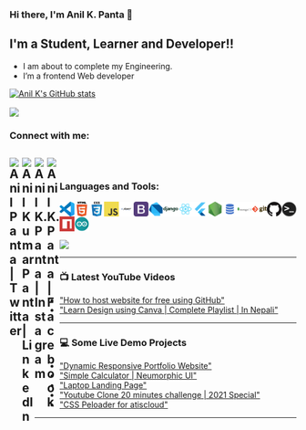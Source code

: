 ### Hi there, I'm Anil K. Panta 👋

## I'm a Student, Learner and Developer!!

-  I am about to complete my Engineering.
-  I’m a frontend Web developer


[![Anil K's GitHub stats](https://github-readme-stats.vercel.app/api?username=AnilK-Panta&show=contribs,prs&count_private=true&show_icons=true&repo=github-readme-stats)](https://github.com/AnilK-Panta/AnilK-Panta)


<a href="https://github.com/AnilK-Panta/AnilK-Panta"><img align="center" src="https://github-readme-stats.vercel.app/api?username=AnilK-Panta" data-canonical-src="https://github-readme-stats.vercel.app/api?username=AnilK-Panta&amp;layout=compact&amp;count_private=true&amp;show_icons=trueline_height=21&amp;theme=buefy&amp;hide_border=true" style="max-width: 100%;"></a>
<br />


### Connect with me:

[<img align="left" alt="Anil Panta | Twitter" width="22px" src="https://cdn.jsdelivr.net/npm/simple-icons@v3/icons/twitter.svg" />][twitter]
[<img align="left" alt="Anil Kumar Panta | LinkedIn" width="22px" src="https://cdn.jsdelivr.net/npm/simple-icons@v3/icons/linkedin.svg" />][linkedin]
[<img align="left" alt="Anil K. Panta | Instagram" width="22px" src="https://cdn.jsdelivr.net/npm/simple-icons@v3/icons/instagram.svg" />][instagram]
[<img align="left" alt="Anil K. Panta | Facebook" width="22px" src="https://cdn.jsdelivr.net/npm/simple-icons@v3/icons/facebook.svg" />][facebook]
---

<br />

### Languages and Tools:

<img align="left" alt="Visual Studio Code" width="26px" src="https://raw.githubusercontent.com/github/explore/80688e429a7d4ef2fca1e82350fe8e3517d3494d/topics/visual-studio-code/visual-studio-code.png" />
<img align="left" alt="HTML5" width="26px" src="https://raw.githubusercontent.com/github/explore/80688e429a7d4ef2fca1e82350fe8e3517d3494d/topics/html/html.png" />
<img align="left" alt="CSS3" width="26px" src="https://raw.githubusercontent.com/github/explore/80688e429a7d4ef2fca1e82350fe8e3517d3494d/topics/css/css.png" />
<img align="left" alt="JavaScript" width="26px" src="https://raw.githubusercontent.com/github/explore/80688e429a7d4ef2fca1e82350fe8e3517d3494d/topics/javascript/javascript.png" />
<img align="left" alt="Jquery" width="26px" src="https://raw.githubusercontent.com/github/explore/80688e429a7d4ef2fca1e82350fe8e3517d3494d/topics/jquery/jquery.png" />
<img align="left" alt="Arduino" width="26px" src="https://raw.githubusercontent.com/github/explore/80688e429a7d4ef2fca1e82350fe8e3517d3494d/topics/bootstrap/bootstrap.png" />
<img align="left" alt="Dart" width="26px" src="https://raw.githubusercontent.com/github/explore/80688e429a7d4ef2fca1e82350fe8e3517d3494d/topics/dart/dart.png" />
<img align="left" alt="Arduino" width="26px" src="https://raw.githubusercontent.com/github/explore/80688e429a7d4ef2fca1e82350fe8e3517d3494d/topics/django/django.png" />
<img align="left" alt="React" width="26px" src="https://raw.githubusercontent.com/github/explore/80688e429a7d4ef2fca1e82350fe8e3517d3494d/topics/react/react.png" />
<img align="left" alt="Flutter" width="26px" src="https://raw.githubusercontent.com/github/explore/80688e429a7d4ef2fca1e82350fe8e3517d3494d/topics/flutter/flutter.png" />
<img align="left" alt="Node.js" width="26px" src="https://raw.githubusercontent.com/github/explore/80688e429a7d4ef2fca1e82350fe8e3517d3494d/topics/nodejs/nodejs.png" />
<img align="left" alt="SQL" width="26px" src="https://raw.githubusercontent.com/github/explore/80688e429a7d4ef2fca1e82350fe8e3517d3494d/topics/sql/sql.png" />
<img align="left" alt="MongoDB" width="26px" src="https://raw.githubusercontent.com/github/explore/80688e429a7d4ef2fca1e82350fe8e3517d3494d/topics/mongodb/mongodb.png" />
<img align="left" alt="Git" width="26px" src="https://raw.githubusercontent.com/github/explore/80688e429a7d4ef2fca1e82350fe8e3517d3494d/topics/git/git.png" />
<img align="left" alt="GitHub" width="26px" src="https://raw.githubusercontent.com/github/explore/78df643247d429f6cc873026c0622819ad797942/topics/github/github.png" />
<img align="left" alt="Terminal" width="26px" src="https://raw.githubusercontent.com/github/explore/80688e429a7d4ef2fca1e82350fe8e3517d3494d/topics/terminal/terminal.png" />
<img align="left" alt="Arduino" width="26px" src="https://raw.githubusercontent.com/github/explore/80688e429a7d4ef2fca1e82350fe8e3517d3494d/topics/npm/npm.png" />
<img align="left" alt="Arduino" width="26px" src="https://raw.githubusercontent.com/github/explore/80688e429a7d4ef2fca1e82350fe8e3517d3494d/topics/arduino/arduino.png" />

<br />
<br />
<br />

<a href="https://github.com/AnilK-Panta/AnilK-Panta"><img align="center" src="https://github-readme-stats.vercel.app/api/top-langs/?username=AnilK-Panta&langs_count=6" data-canonical-src="https://github-readme-stats.vercel.app/api/top-langs/?username=AnilK-Panta&amp;layout=compact&amp;theme=buefy&amp;hide_border=true" style="max-width: 100%;"></a>

---

### 📺 Latest YouTube Videos

<!-- YOUTUBE:START -->

- ["How to host website for free using GitHub"](https://youtu.be/XeN8fIfylZs)
- ["Learn Design using Canva | Complete Playlist | In Nepali"](https://youtube.com/playlist?list=PL_sdpqhqy4cLhrFzo4NsPuwTsWItqkaY6)
---

### 💻 Some Live Demo Projects

- ["Dynamic Responsive Portfolio Website"](https://portfolio-84852.web.app/)
- ["Simple Calculator | Neumorphic UI"](https://anilk-panta.github.io/calculator/)
- ["Laptop Landing Page"](https://anilk-panta.github.io/laptop-ui/)
- ["Youtube Clone 20 minutes challenge | 2021 Special"](https://anilk-panta.github.io/youtube-clone/)
- ["CSS Peloader for atiscloud"](https://anilk-panta.github.io/atiscloud.github.io/)
---

[twitter]: https://twitter.com/anil_panta
[youtube]: https://www.youtube.com/channel/UCTSUxyWiQVAr5UwJc1M_LEQ
[instagram]: https://www.instagram.com/a.k_panta/
[linkedin]: https://www.linkedin.com/in/anil-kumar-panta/
[facebook]: https://www.facebook.com/anil.panta.10/
